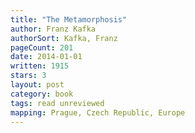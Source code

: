 ```yaml
---
title: "The Metamorphosis"
author: Franz Kafka
authorSort: Kafka, Franz
pageCount: 201
date: 2014-01-01
written: 1915
stars: 3
layout: post
category: book
tags: read unreviewed
mapping: Prague, Czech Republic, Europe
---
```

